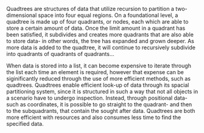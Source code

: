 Quadtrees are structures of data that utilize recursion to partition a two-dimensional space into four equal regions. On a foundational level, a quadtree is made up of four quadrants, or nodes, each which are able to store a certain amount of data. Once the limit amount in a quadrant has been satisfied, it subdivides and creates more quadrants that are also able to store data- in other words, the tree has expanded and grown deeper. As more data is added to the quadtree, it will continue to recursively subdivide into quadrants of quadrants of quadrants...

When data is stored into a list, it can become expensive to iterate through the list each time an element is required, however that expense can be siginificantly reduced through the use of more efficient methods, such as quadtrees. Quadtrees enable efficient look-up of data through its spacial partitioning system, since it is structured in such a way that not all objects in a scenario have to undergo inspection. Instead, through positional data- such as coordinates, it is possible to go straight to the quadrant- and then to the subquadrants, that contain the sought after data. Quadtrees are both more efficient with resources and also consumes less time to find the specified data.
